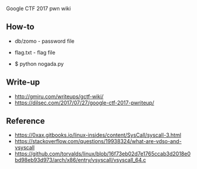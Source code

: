 Google CTF 2017 pwn wiki

## How-to

* db/zomo - password file
* flag.txt - flag file

* $ python nogada.py 

## Write-up

* http://gmiru.com/writeups/gctf-wiki/
* https://dilsec.com/2017/07/27/google-ctf-2017-pwriteup/

## Reference

* https://0xax.gitbooks.io/linux-insides/content/SysCall/syscall-3.html
* https://stackoverflow.com/questions/19938324/what-are-vdso-and-vsyscall
* https://github.com/torvalds/linux/blob/16f73eb02d7e1765ccab3d2018e0bd98eb93d973/arch/x86/entry/vsyscall/vsyscall_64.c
